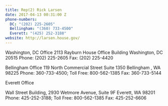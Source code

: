 ```yaml
---
title: Rep(2) Rick Larsen
date: 2017-04-13 00:31:00 Z
phone-numbers:
  DC: "(202) 225-2605"
  Bellingham: "(360) 733-4500"
  Everett: "(425) 252-3188"
website: http://larsen.house.gov/
---
```


Washington, DC Office
2113 Rayburn House Office Building
Washington, DC 20515
Phone: (202) 225-2605
Fax: (202) 225-4420

Bellingham Office
119 North Commercial Street Suite 1350
Bellingham , WA 98225
Phone: 360-733-4500; Toll Free: 800-562-1385
Fax: 360-733-5144

Everett Office

Wall Street Building, 2930 Wetmore Avenue, Suite 9F
Everett, WA 98201
Phone: 425-252-3188; Toll Free: 800-562-1385
Fax: 425-252-6606

